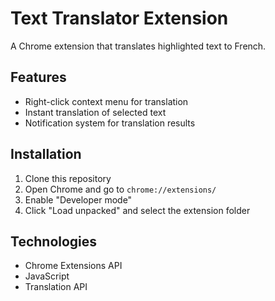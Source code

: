 # Text Translator Extension

A Chrome extension that translates highlighted text to French.

## Features
- Right-click context menu for translation
- Instant translation of selected text
- Notification system for translation results

## Installation
1. Clone this repository
2. Open Chrome and go to `chrome://extensions/`
3. Enable "Developer mode"
4. Click "Load unpacked" and select the extension folder

## Technologies
- Chrome Extensions API
- JavaScript
- Translation API 